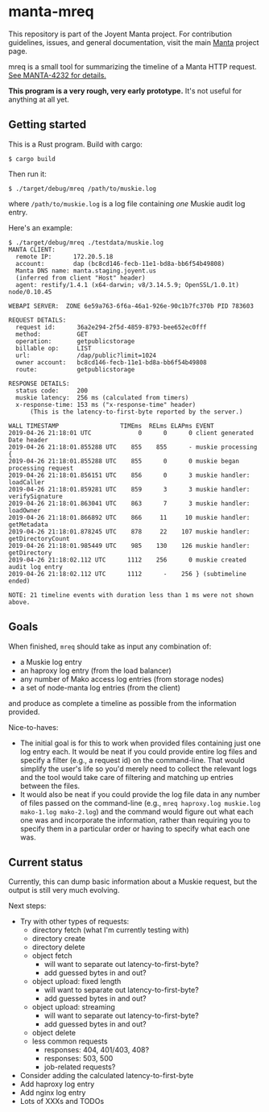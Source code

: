 # manta-mreq

This repository is part of the Joyent Manta project.  For contribution
guidelines, issues, and general documentation, visit the main
[Manta](http://github.com/joyent/manta) project page.

mreq is a small tool for summarizing the timeline of a Manta HTTP request.
[See MANTA-4232 for details.](http://smartos.org/bugview/MANTA-4232)


**This program is a very rough, very early prototype.**  It's not useful for
anything at all yet.


## Getting started

This is a Rust program.  Build with cargo:

    $ cargo build

Then run it:

    $ ./target/debug/mreq /path/to/muskie.log

where `/path/to/muskie.log` is a log file containing *one* Muskie audit log
entry.

Here's an example:

    $ ./target/debug/mreq ./testdata/muskie.log 
    MANTA CLIENT:
      remote IP:      172.20.5.18
      account:        dap (bc8cd146-fecb-11e1-bd8a-bb6f54b49808)
      Manta DNS name: manta.staging.joyent.us
      (inferred from client "Host" header)
      agent: restify/1.4.1 (x64-darwin; v8/3.14.5.9; OpenSSL/1.0.1t) node/0.10.45
    
    WEBAPI SERVER:  ZONE 6e59a763-6f6a-46a1-926e-90c1b7fc370b PID 783603
    
    REQUEST DETAILS:
      request id:      36a2e294-2f5d-4859-8793-bee652ec0fff
      method:          GET
      operation:       getpublicstorage
      billable op:     LIST
      url:             /dap/public?limit=1024
      owner account:   bc8cd146-fecb-11e1-bd8a-bb6f54b49808
      route:           getpublicstorage
    
    RESPONSE DETAILS:
      status code:     200
      muskie latency:  256 ms (calculated from timers)
      x-response-time: 153 ms ("x-response-time" header)
          (This is the latency-to-first-byte reported by the server.)
    
    WALL TIMESTAMP                 TIMEms  RELms ELAPms EVENT
    2019-04-26 21:18:01 UTC             0      0      0 client generated Date header
    2019-04-26 21:18:01.855288 UTC    855    855      - muskie processing {
    2019-04-26 21:18:01.855288 UTC    855      0      0 muskie began processing request
    2019-04-26 21:18:01.856151 UTC    856      0      3 muskie handler: loadCaller
    2019-04-26 21:18:01.859281 UTC    859      3      3 muskie handler: verifySignature
    2019-04-26 21:18:01.863041 UTC    863      7      3 muskie handler: loadOwner
    2019-04-26 21:18:01.866892 UTC    866     11     10 muskie handler: getMetadata
    2019-04-26 21:18:01.878245 UTC    878     22    107 muskie handler: getDirectoryCount
    2019-04-26 21:18:01.985449 UTC    985    130    126 muskie handler: getDirectory
    2019-04-26 21:18:02.112 UTC      1112    256      0 muskie created audit log entry
    2019-04-26 21:18:02.112 UTC      1112      -    256 } (subtimeline ended)
    
    NOTE: 21 timeline events with duration less than 1 ms were not shown above.


## Goals

When finished, `mreq` should take as input any combination of:

- a Muskie log entry
- an haproxy log entry (from the load balancer)
- any number of Mako access log entries (from storage nodes)
- a set of node-manta log entries (from the client)

and produce as complete a timeline as possible from the information provided.

Nice-to-haves:

- The initial goal is for this to work when provided files containing just one
  log entry each.  It would be neat if you could provide entire log files and
  specify a filter (e.g., a request id) on the command-line.  That would
  simplify the user's life so you'd merely need to collect the relevant logs and
  the tool would take care of filtering and matching up entries between the
  files.
- It would also be neat if you could provide the log file data in any number of
  files passed on the command-line (e.g., `mreq haproxy.log muskie.log
  mako-1.log mako-2.log`) and the command would figure out what each one was and
  incorporate the information, rather than requiring you to specify them in a
  particular order or having to specify what each one was.


## Current status

Currently, this can dump basic information about a Muskie request, but the
output is still very much evolving.

Next steps:
- Try with other types of requests:
  - directory fetch (what I'm currently testing with)
  - directory create
  - directory delete
  - object fetch
    - will want to separate out latency-to-first-byte?
    - add guessed bytes in and out?
  - object upload: fixed length
    - will want to separate out latency-to-first-byte?
    - add guessed bytes in and out?
  - object upload: streaming
    - will want to separate out latency-to-first-byte?
    - add guessed bytes in and out?
  - object delete
  - less common requests
    - responses: 404, 401/403, 408?
    - responses: 503, 500
    - job-related requests?
- Consider adding the calculated latency-to-first-byte
- Add haproxy log entry
- Add nginx log entry
- Lots of XXXs and TODOs
